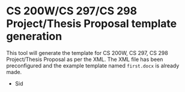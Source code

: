 # CS 200W/CS 297/CS 298 Project/Thesis Proposal template generation

This tool will generate the template for CS 200W, CS 297, CS 298 Project/Thesis Proposal as per the XML.
The XML file has been preconfigured and the example template named `first.docx` is already made.

- Sid